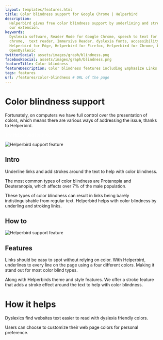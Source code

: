 ```yaml
---
layout: templates/features.html
title: Color blindness support for Google Chrome | Helperbird
description:
  Helperbird gives free color blindness support by underlining and stroking web page links. All from
  our extension.
keywords:
  Dyslexia software, Reader Mode for Google Chrome, speech to text for chrome, Text to speech for
  chrome,  text reader, Immersive Reader, dyslexia fonts, accessibility software, dyslexia software,
  Helperbird for Edge, Helperbird for Firefox, Helperbird for Chrome, Opendyslexic for Chrome,
  OpenDyslexic
twitterSocial: assets/images/graph/blindness.png
facebookSocial: assets/images/graph/blindness.png
featureTitle: Color blindness
featureDescription: Color blindness features including Emphasize Links and stroke text
tags: features
url: /features/color-blindness # URL of the page
---
```


# Color blindness support

Fortunately, on computers we have full control over the presentation of colors, which means there
are various ways of addressing the issue, thanks to Helperbird.

<a 
  class="px-8 py-3 border  text-base font-medium rounded-md text-white bg-indigo-600 hover:bg-indigo-700 " style="color: white;" 
  href="/pricing"> Try Helperbird for Free </a>

![Helperbird support feature](https://www.helperbird.com/assets/images/new/auto-scroll/auto-scroll.png)

## Intro

Underline links and add strokes around the text to help with color blindness.

The most common types of color blindness are Protanopia and Deuteranopia, which affects over 7% of
the male population.

These types of color blindness can result in links being barely indistinguishable from regular text.
Helperbird helps with color blindness by underling and stroking links.

## How to

![Helperbird support feature](https://youtu.be/u67t7Ap61Nc)

## Features

Links should be easy to spot without relying on color. With Helperbird, underlines to every line on
the page using a four different colors. Making it stand out for most color blind types.

Along with Helperbirds theme and style features. We offer a stroke feature that adds a stroke effect
around the text to help with color blindness.

# How it helps

Dyslexics find websites text easier to read with dyslexia friendly colors.

Users can choose to customize their web page colors for personal preference.
